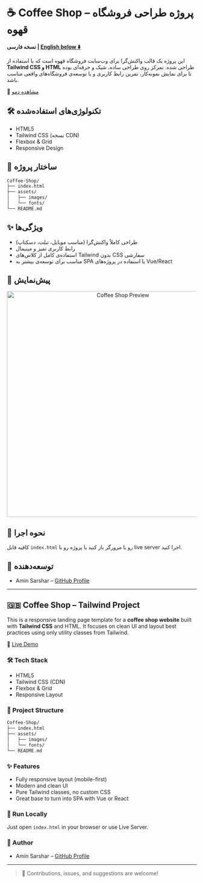# ☕ Coffee Shop – پروژه طراحی فروشگاه قهوه

**نسخه فارسی | [English below ⬇️](#coffee-shop-tailwind-project)**

این پروژه یک قالب واکنش‌گرا برای وب‌سایت فروشگاه قهوه است که با استفاده از **Tailwind CSS و HTML** طراحی شده. تمرکز روی طراحی ساده، شیک و حرفه‌ای بوده تا برای نمایش نمونه‌کار، تمرین رابط کاربری و یا توسعه‌ی فروشگاه‌های واقعی مناسب باشد.

🔗 [مشاهده دمو](https://aminsarshar.github.io/Coffee-Shop/)

## 🛠 تکنولوژی‌های استفاده‌شده

- HTML5
- Tailwind CSS (نسخه CDN)
- Flexbox & Grid
- Responsive Design

## 📁 ساختار پروژه

```bash
Coffee-Shop/
├── index.html
├── assets/
│   ├── images/
│   └── fonts/
└── README.md
```

## ✨ ویژگی‌ها

- طراحی کاملاً واکنش‌گرا (مناسب موبایل، تبلت، دسکتاپ)
- رابط کاربری تمیز و مینیمال
- استفاده‌ی کامل از کلاس‌های Tailwind بدون CSS سفارشی
- مناسب برای توسعه‌ی بیشتر به SPA یا استفاده در پروژه‌های Vue/React

## 📸 پیش‌نمایش

<div align="center">
  <img src="https://github.com/aminsarshar/Coffee-Shop/tree/master/public/images/CoffeeShop.png?raw=true" alt="Coffee Shop Preview" width="600"/>

</div>

## 🚀 نحوه اجرا

کافیه فایل `index.html` رو با مرورگر باز کنید یا پروژه رو با live server اجرا کنید.

## 👤 توسعه‌دهنده

- Amin Sarshar – [GitHub Profile](https://github.com/aminsarshar)

---

## 🇬🇧 Coffee Shop – Tailwind Project

This is a responsive landing page template for a **coffee shop website** built with **Tailwind CSS** and HTML. It focuses on clean UI and layout best practices using only utility classes from Tailwind.

🔗 [Live Demo](https://aminsarshar.github.io/Coffee-Shop/)

### 🛠 Tech Stack

- HTML5
- Tailwind CSS (CDN)
- Flexbox & Grid
- Responsive Layout

### 📁 Project Structure

```bash
Coffee-Shop/
├── index.html
├── assets/
│   ├── images/
│   └── fonts/
└── README.md
```

### ✨ Features

- Fully responsive layout (mobile-first)
- Modern and clean UI
- Pure Tailwind classes, no custom CSS
- Great base to turn into SPA with Vue or React

### 🚀 Run Locally

Just open `index.html` in your browser or use Live Server.

### 👤 Author

- Amin Sarshar – [GitHub Profile](https://github.com/aminsarshar)

---

> 🤝 Contributions, issues, and suggestions are welcome!
